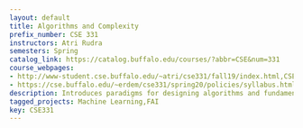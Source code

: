 ```yaml
---
layout: default
title: Algorithms and Complexity
prefix_number: CSE 331
instructors: Atri Rudra
semesters: Spring
catalog_link: https://catalog.buffalo.edu/courses/?abbr=CSE&num=331
course_webpages:
- http://www-student.cse.buffalo.edu/~atri/cse331/fall19/index.html,CSE 331 Fall 2019
- https://cse.buffalo.edu/~erdem/cse331/spring20/policies/syllabus.html,CSE 331 Spring 2020
description: Introduces paradigms for designing algorithms and fundamental limitations to what algorithms can do. Covers basic algorithm design paradigms of greedy algorithms, divide and conquer algorithms and dynamic programming, as well as a selection of advanced algorithmic topics, such as randomized algorithms, algorithms for distributed systems and basic algorithms for machine learning. Topics related to limitations of algorithms include NP-completeness and undecidability. Coverage includes analyzing algorithms via proofs and programming assignments to implement algorithms.
tagged_projects: Machine Learning,FAI
key: CSE331
---
```

